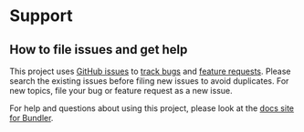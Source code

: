 # Support

## How to file issues and get help  

This project uses [GitHub issues][gh-issue] to [track bugs][gh-bug] and [feature requests][gh-feature]. Please search the existing issues before filing new issues to avoid duplicates. For new topics, file your bug or feature request as a new issue.

For help and questions about using this project, please look at the [docs site for Bundler][docs].

[gh-issue]: https://github.com/bcnmy/relayer-node-service/issues/new/choose
[gh-bug]: https://github.com/bcnmy/relayer-node-service/issues/new?assignees=&labels=Issue-Bug&template=bug_report.md&title=
[gh-feature]: https://github.com/bcnmy/relayer-node-service/issues/new?assignees=&labels=Issue-Feature&template=Feature_Request.md&title=
[docs]: https://docs.biconomy.io/bundler
